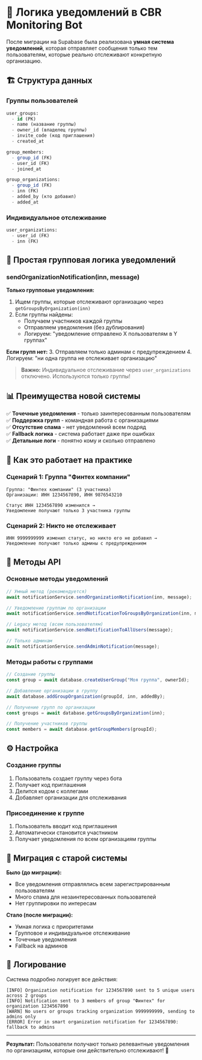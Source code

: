 # 🔔 Логика уведомлений в CBR Monitoring Bot

После миграции на Supabase была реализована **умная система уведомлений**, которая отправляет сообщения только тем пользователям, которые реально отслеживают конкретную организацию.

## 🏗️ Структура данных

### Группы пользователей
```sql
user_groups:
  - id (PK)
  - name (название группы)
  - owner_id (владелец группы)
  - invite_code (код приглашения)
  - created_at

group_members:
  - group_id (FK)
  - user_id (FK)
  - joined_at

group_organizations:
  - group_id (FK)
  - inn (FK)
  - added_by (кто добавил)
  - added_at
```

### Индивидуальное отслеживание
```sql
user_organizations:
  - user_id (FK)
  - inn (FK)
```

## 🧠 Простая групповая логика уведомлений

### sendOrganizationNotification(inn, message)

**Только групповые уведомления:**
1. Ищем группы, которые отслеживают организацию через `getGroupsByOrganization(inn)`
2. Если группы найдены:
   - Получаем участников каждой группы
   - Отправляем уведомления (без дублирования)
   - Логируем: "уведомление отправлено X пользователям в Y группах"

**Если групп нет:**
3. Отправляем только админам с предупреждением
4. Логируем: "ни одна группа не отслеживает организацию"

> **Важно:** Индивидуальное отслеживание через `user_organizations` отключено. Используются только группы!

## 📊 Преимущества новой системы

✅ **Точечные уведомления** - только заинтересованным пользователям  
✅ **Поддержка групп** - командная работа с организациями  
✅ **Отсутствие спама** - нет уведомлений всем подряд  
✅ **Fallback логика** - система работает даже при ошибках  
✅ **Детальные логи** - понятно кому и сколько отправлено  

## 🔄 Как это работает на практике

### Сценарий 1: Группа "Финтех компании"
```
Группа: "Финтех компании" (3 участника)
Организации: ИНН 1234567890, ИНН 9876543210

Статус ИНН 1234567890 изменился → 
Уведомление получают только 3 участника группы
```

### Сценарий 2: Никто не отслеживает
```
ИНН 9999999999 изменил статус, но никто его не добавил →
Уведомление получают только админы с предупреждением
```

## 🚀 Методы API

### Основные методы уведомлений
```typescript
// Умный метод (рекомендуется)
await notificationService.sendOrganizationNotification(inn, message);

// Уведомление группам по организации
await notificationService.sendNotificationToGroupsByOrganization(inn, message);

// Legacy метод (всем пользователям)
await notificationService.sendNotificationToAllUsers(message);

// Только админам
await notificationService.sendAdminNotification(message);
```

### Методы работы с группами
```typescript
// Создание группы
const group = await database.createUserGroup("Моя группа", ownerId);

// Добавление организации в группу
await database.addGroupOrganization(groupId, inn, addedBy);

// Получение групп по организации
const groups = await database.getGroupsByOrganization(inn);

// Получение участников группы
const members = await database.getGroupMembers(groupId);
```

## ⚙️ Настройка

### Создание группы
1. Пользователь создает группу через бота
2. Получает код приглашения
3. Делится кодом с коллегами
4. Добавляет организации для отслеживания

### Присоединение к группе
1. Пользователь вводит код приглашения
2. Автоматически становится участником
3. Получает уведомления по всем организациям группы

## 🔧 Миграция с старой системы

**Было (до миграции):**
- Все уведомления отправлялись всем зарегистрированным пользователям
- Много спама для незаинтересованных пользователей
- Нет группировки по интересам

**Стало (после миграции):**
- Умная логика с приоритетами
- Групповое и индивидуальное отслеживание
- Точечные уведомления
- Fallback на админов

## 📝 Логирование

Система подробно логирует все действия:

```
[INFO] Organization notification for 1234567890 sent to 5 unique users across 2 groups
[INFO] Notification sent to 3 members of group "Финтех" for organization 1234567890  
[WARN] No users or groups tracking organization 9999999999, sending to admins only
[ERROR] Error in smart organization notification for 1234567890: fallback to admins
```

---

**Результат:** Пользователи получают только релевантные уведомления по организациям, которые они действительно отслеживают! 🎯

